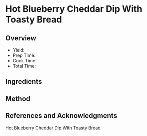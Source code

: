 # Hot Blueberry Cheddar Dip With Toasty Bread

## Overview

- Yield:
- Prep Time:
- Cook Time:
- Total Time:

## Ingredients


## Method



## References and Acknowledgments

[Hot Blueberry Cheddar Dip With Toasty Bread](http://www.howsweeteats.com/2012/07/hot-blueberry-cheddar-dip-with-toasty-bread/)
